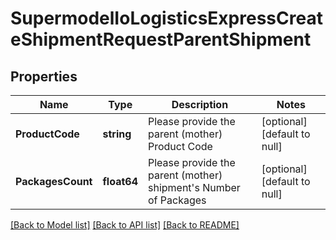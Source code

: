 # SupermodelIoLogisticsExpressCreateShipmentRequestParentShipment

## Properties
Name | Type | Description | Notes
------------ | ------------- | ------------- | -------------
**ProductCode** | **string** | Please provide the parent (mother) Product Code | [optional] [default to null]
**PackagesCount** | **float64** | Please provide the parent (mother) shipment&#x27;s Number of Packages | [optional] [default to null]

[[Back to Model list]](../README.md#documentation-for-models) [[Back to API list]](../README.md#documentation-for-api-endpoints) [[Back to README]](../README.md)

